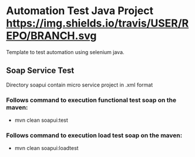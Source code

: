 # Automation Test Java Project https://img.shields.io/travis/USER/REPO/BRANCH.svg

Template to test automation using selenium java. 

## Soap Service Test

Directory soapui contain micro service project in .xml format

### Follows command to execution functional test soap on the maven:

- mvn clean soapui:test

### Follows command to execution load test soap on the maven:

- mvn clean soapui:loadtest
